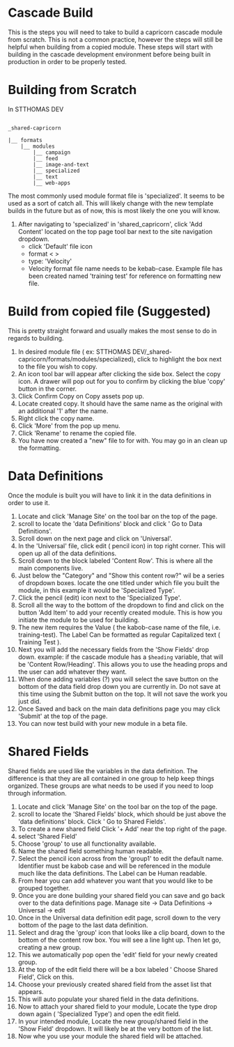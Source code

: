 # Cascade Build

This is the steps you will need to take to build a capricorn cascade module from scratch. This is not a common practice, however the steps will still be helpful when building from a copied module. These steps will start with building in the cascade development environment before being built in production in order to be properly tested.

# Building from Scratch

In STTHOMAS DEV 

```

_shared-capricorn

|__ formats
    |__ modules
        |__ campaign
        |__ feed
        |__ image-and-text
        |__ specialized
        |__ text
        |__ web-apps

```

The most commonly used module format file is 'specialized'. It seems to be used as a sort of catch all. This will likely change with the new template builds in the future but as of now, this is most likely the one you will know.

1) After navigating to 'specialized' in 'shared_capricorn', click 'Add Content' located on the top page tool bar next to the site navigation dropdown. 
   - click 'Default' file icon
    - format < >
     - type: 'Velocity'
     - Velocity format file name needs to be kebab-case.
    Example file has been created named 'training test' for reference on formatting new file.

 
# Build from copied file (Suggested)

This is pretty straight forward and usually makes the most sense to do in regards to building.

1) In desired module file ( ex: STTHOMAS DEV/_shared-capricorn/formats/modules/specialized), click to highlight the box next to the file you wish to copy.
2) An icon tool bar will appear after clicking the side box. Select the copy icon. A drawer will pop out for you to confirm by clicking the blue 'copy' button in the corner.
3) Click Confirm Copy on Copy assets pop up.
4) Locate created copy. It should have the same name as the original with an additional '1' after the name.
5) Right click the copy name.
6) Click 'More' from the pop up menu. 
7) Click 'Rename' to rename the copied file.
8) You have now created a "new" file to for with. You may go in an clean up the formatting. 

# Data Definitions 
 Once the module is built you will have to link it in the data definitions in order to use it.

1) Locate and click 'Manage Site' on the tool bar on the top of the page.
2) scroll to locate the 'data Definitions'  block and click ' Go to Data Definitions'.
3) Scroll down on the next page and click on 'Universal'.
4) In the 'Universal' file, click edit ( pencil icon) in top right corner. This will open up all of the data definitions.
5) Scroll down to the block labeled 'Content Row'. This is where all the main components live.
6) Just below the "Category" and "Show this content row?" wil be a series of dropdown boxes. locate the one titled under which file you built the module, in this example it would be 'Specialized Type'.
7) Click the pencil (edit) icon next to the 'Specialized Type'.
8) Scroll all the way to the bottom of the dropdown to find and click on the button 'Add Item' to add your recently created module. This is how you initiate the module to be used for building. 
9) The new item requires the Value ( the kabob-case name of the file, i.e. training-test). The Label Can be formatted as regular Capitalized text ( Training Test ).
10) Next you will add the necessary fields from the 'Show Fields' drop down.
    example: if the cascade module has a `$heading` variable, that will be 'Content Row/Heading'.
    This allows you to use the heading props and the user can add whatever they want.
11) When done adding variables (?) you will select the save button on the bottom of the data field drop down you are currently in. Do not save at this time using the Submit button on the top. It will not save the work you just did.
12) Once Saved and back on the main data definitions page you may click 'Submit' at the top of the page.
13) You can now test build with your new module in a beta file.

# Shared Fields
Shared fields are used like the variables in the data definition. The difference is that they are all contained in one group to help keep things organized. These groups are what needs to be used if you need to loop through information. 

1) Locate and click 'Manage Site' on the tool bar on the top of the page.
2) scroll to locate the 'Shared Fields' block, which should be just above the 'data definitions' block. Click ' Go to Shared Fields'.
3) To create a new shared field Click '+ Add' near the top right of the page. 
4) select 'Shared Field'
5) Choose 'group' to use all functionality available.
6) Name the shared field something human readable.
7) Select the pencil icon across from the 'group1' to edit the default name. Identifier must be kabob case and will be referenced in the module much like the data definitions. The Label can be Human readable. 
8) From hear you can add whatever you want that you would like to be grouped together.
9) Once you are done building your shared field you can save and go back over to the data definitions page.
    Manage site -> Data Definitions -> Universal -> edit
10) Once in the Universal data definition edit page, scroll down to the very bottom of the page to the last data definition.
11) Select and drag the 'group' icon that looks like a clip board, down to the bottom of the content row box. You will see a line light up. Then let go, creating a new group.
12) This we automatically pop open the 'edit' field for your newly created group.
13) At the top of the edit field there will be a box labeled ' Choose Shared Field', Click on this.
14) Choose your previously created shared field from the asset list that appears.
15) This will auto populate your shared field in the data definitions.
16) Now to attach your shared field to your module, Locate the type drop down again ( 'Specialized Type') and open the edit field. 
17) In your intended module, Locate the new group/shared field in the 'Show Field' dropdown. It will likely be at the very bottom of the list.
18) Now whe you use your module the shared field will be attached.


 